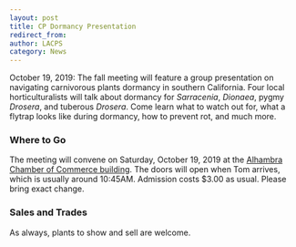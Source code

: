 ```yaml
---
layout: post
title: CP Dormancy Presentation
redirect_from:
author: LACPS
category: News
---
```


October 19, 2019: The fall meeting will feature a group presentation on navigating carnivorous plants dormancy in southern California. Four local horticulturalists will talk about dormancy for *Sarracenia*, *Dionaea*, pygmy *Drosera*, and tuberous *Drosera*. Come learn what to watch out for, what a flytrap looks like during dormancy, how to prevent rot, and much more.

### Where to Go

The meeting will convene on Saturday, October 19, 2019 at the [Alhambra Chamber of Commerce building](/meetings). The doors will open when Tom arrives, which is usually around 10:45AM. Admission costs $3.00 as usual. Please bring exact change.

### Sales and Trades

As always, plants to show and sell are welcome.
